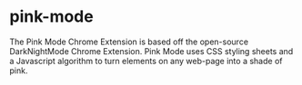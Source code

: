 # pink-mode
The Pink Mode Chrome Extension is based off the open-source DarkNightMode Chrome Extension. Pink Mode uses CSS styling sheets and a
Javascript algorithm to turn elements on any web-page into a shade of pink.
